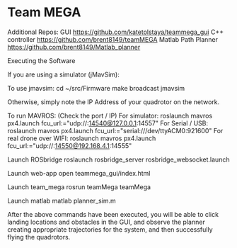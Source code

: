 # Team MEGA
Additional Repos:
GUI https://github.com/katetolstaya/teammega_gui
C++ controller https://github.com/brent8149/teamMEGA
Matlab Path Planner https://github.com/brent8149/Matlab_planner

Executing the Software

If you are using a simulator (jMavSim):

To use jmavsim:
cd ~/src/Firmware
make broadcast jmavsim

Otherwise, simply note the IP Address of your quadrotor on the network.

To run MAVROS: (Check the port / IP)
For simulator:
roslaunch mavros px4.launch fcu_url:="udp://:14540@127.0.0.1:14557"
For Serial / USB:
roslaunch mavros px4.launch fcu_url:="serial:///dev/ttyACM0:921600"
For real drone over WIFI:
roslaunch mavros px4.launch fcu_url:="udp://:14550@192.168.4.1:14555"

Launch ROSbridge
roslaunch rosbridge_server rosbridge_websocket.launch

Launch web-app
open teammega_gui/index.html

Launch team_mega
rosrun teamMega teamMega

Launch matlab
matlab planner_sim.m

After the above commands have been executed, you will be able to click landing locations and obstacles in the GUI, and observe the planner creating appropriate trajectories for the system, and then successfully flying the quadrotors.

